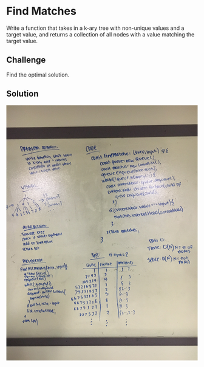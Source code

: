 # Find Matches

Write a function that takes in a k-ary tree with non-unique values and a target value, and returns a collection of all nodes with a value matching the target value.

## Challenge

Find the optimal solution.

## Solution

![whiteboard solution](assets/find-matches.jpg)
